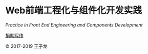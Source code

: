 # Web前端工程化与组件化开发实践

*Practice in Front End Engineering and Components Development*

[捐助写作](https://borninsummer.com/donate/)

© 2017-2019 王子龙
